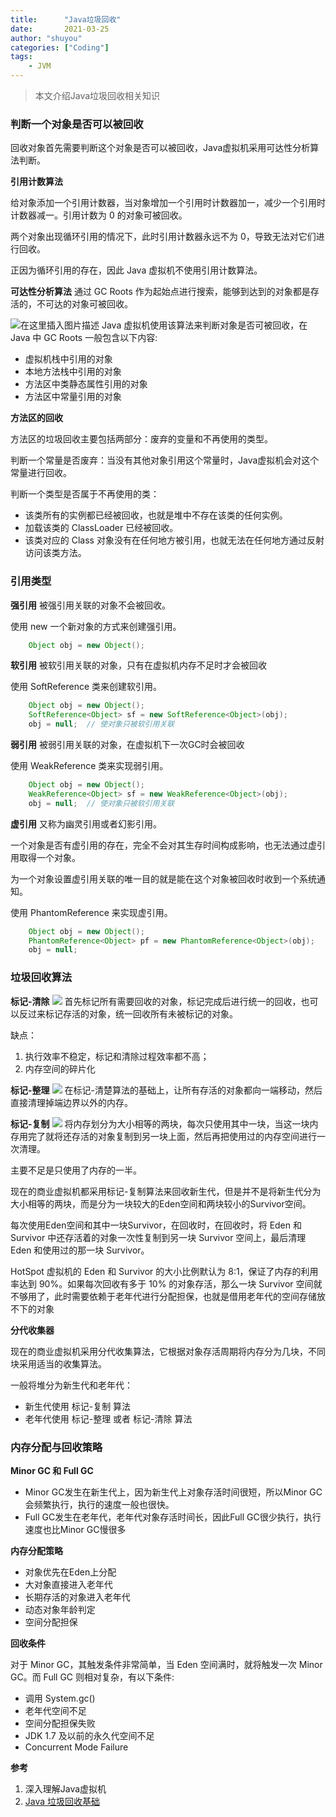 ```yaml
---
title:      "Java垃圾回收"
date:       2021-03-25
author: "shuyou"
categories: ["Coding"]
tags:
    - JVM
---
```

>本文介绍Java垃圾回收相关知识

### 判断一个对象是否可以被回收
回收对象首先需要判断这个对象是否可以被回收，Java虚拟机采用可达性分析算法判断。

**引用计数算法**

给对象添加一个引用计数器，当对象增加一个引用时计数器加一，减少一个引用时计数器减一。引用计数为 0 的对象可被回收。

两个对象出现循环引用的情况下，此时引用计数器永远不为 0，导致无法对它们进行回收。

正因为循环引用的存在，因此 Java 虚拟机不使用引用计数算法。


**可达性分析算法**
通过 GC Roots 作为起始点进行搜索，能够到达到的对象都是存活的，不可达的对象可被回收。

![在这里插入图片描述](https://img-blog.csdnimg.cn/20210325111314120.png?x-oss-process=image,type_ZmFuZ3poZW5naGVpdGk,shadow_10,text_aHR0cHM6Ly9ibG9nLmNzZG4ubmV0L0NhcnJvdFpzeQ==,size_16,color_FFFFFF,t_70)
Java 虚拟机使用该算法来判断对象是否可被回收，在 Java 中 GC Roots 一般包含以下内容:

 - 虚拟机栈中引用的对象
 - 本地方法栈中引用的对象
 - 方法区中类静态属性引用的对象
 - 方法区中常量引用的对象

**方法区的回收**

方法区的垃圾回收主要包括两部分：废弃的变量和不再使用的类型。

判断一个常量是否废弃：当没有其他对象引用这个常量时，Java虚拟机会对这个常量进行回收。

判断一个类型是否属于不再使用的类：

 - 该类所有的实例都已经被回收，也就是堆中不存在该类的任何实例。 
 - 加载该类的 ClassLoader 已经被回收。
 -  该类对应的 Class 对象没有在任何地方被引用，也就无法在任何地方通过反射访问该类方法。

### 引用类型
**强引用**
被强引用关联的对象不会被回收。

使用 new 一个新对象的方式来创建强引用。

```java
	Object obj = new Object();
```

**软引用**
被软引用关联的对象，只有在虚拟机内存不足时才会被回收

使用 SoftReference 类来创建软引用。
```java
	Object obj = new Object();
	SoftReference<Object> sf = new SoftReference<Object>(obj);
	obj = null;  // 使对象只被软引用关联
```

**弱引用**
被弱引用关联的对象，在虚拟机下一次GC时会被回收

使用 WeakReference 类来实现弱引用。
```java
	Object obj = new Object();
	WeakReference<Object> sf = new WeakReference<Object>(obj);
	obj = null;  // 使对象只被软引用关联
```

**虚引用**
又称为幽灵引用或者幻影引用。

一个对象是否有虚引用的存在，完全不会对其生存时间构成影响，也无法通过虚引用取得一个对象。 

为一个对象设置虚引用关联的唯一目的就是能在这个对象被回收时收到一个系统通知。 

使用 PhantomReference 来实现虚引用。

```java
	Object obj = new Object();
	PhantomReference<Object> pf = new PhantomReference<Object>(obj);
	obj = null;
```
### 垃圾回收算法
**标记-清除**
![](https://img-blog.csdnimg.cn/20210325132146534.png?x-oss-process=image,type_ZmFuZ3poZW5naGVpdGk,shadow_10,text_aHR0cHM6Ly9ibG9nLmNzZG4ubmV0L0NhcnJvdFpzeQ==,size_16,color_FFFFFF,t_70)
首先标记所有需要回收的对象，标记完成后进行统一的回收，也可以反过来标记存活的对象，统一回收所有未被标记的对象。

缺点：

 1. 执行效率不稳定，标记和清除过程效率都不高；
 2. 内存空间的碎片化

**标记-整理**
![](https://img-blog.csdnimg.cn/20210325132518976.png?x-oss-process=image,type_ZmFuZ3poZW5naGVpdGk,shadow_10,text_aHR0cHM6Ly9ibG9nLmNzZG4ubmV0L0NhcnJvdFpzeQ==,size_16,color_FFFFFF,t_70)
在标记-清楚算法的基础上，让所有存活的对象都向一端移动，然后直接清理掉端边界以外的内存。

**标记-复制**
![](https://img-blog.csdnimg.cn/2021032513285885.png?x-oss-process=image,type_ZmFuZ3poZW5naGVpdGk,shadow_10,text_aHR0cHM6Ly9ibG9nLmNzZG4ubmV0L0NhcnJvdFpzeQ==,size_16,color_FFFFFF,t_70)
将内存划分为大小相等的两块，每次只使用其中一块，当这一块内存用完了就将还存活的对象复制到另一块上面，然后再把使用过的内存空间进行一次清理。

主要不足是只使用了内存的一半。

现在的商业虚拟机都采用标记-复制算法来回收新生代，但是并不是将新生代分为大小相等的两块，而是分为一块较大的Eden空间和两块较小的Survivor空间。

每次使用Eden空间和其中一块Survivor，在回收时，在回收时，将 Eden 和 Survivor 中还存活着的对象一次性复制到另一块 Survivor 空间上，最后清理 Eden 和使用过的那一块 Survivor。

HotSpot 虚拟机的 Eden 和 Survivor 的大小比例默认为 8:1，保证了内存的利用率达到 90%。如果每次回收有多于 10% 的对象存活，那么一块 Survivor 空间就不够用了，此时需要依赖于老年代进行分配担保，也就是借用老年代的空间存储放不下的对象

**分代收集器**

现在的商业虚拟机采用分代收集算法，它根据对象存活周期将内存分为几块，不同块采用适当的收集算法。

一般将堆分为新生代和老年代：

 - 新生代使用 标记-复制 算法
 - 老年代使用 标记-整理 或者 标记-清除 算法

### 内存分配与回收策略

**Minor GC 和 Full GC**

 - Minor GC发生在新生代上，因为新生代上对象存活时间很短，所以Minor GC会频繁执行，执行的速度一般也很快。
 - Full GC发生在老年代，老年代对象存活时间长，因此Full GC很少执行，执行速度也比Minor GC慢很多

**内存分配策略**

 - 对象优先在Eden上分配
 - 大对象直接进入老年代
 - 长期存活的对象进入老年代
 - 动态对象年龄判定
 - 空间分配担保

**回收条件**

对于 Minor GC，其触发条件非常简单，当 Eden 空间满时，就将触发一次 Minor GC。而 Full GC 则相对复杂，有以下条件:

 - 调用 System.gc()
 - 老年代空间不足
 - 空间分配担保失败
 - JDK 1.7 及以前的永久代空间不足
 - Concurrent Mode Failure

**参考**

 1. 深入理解Java虚拟机
 2. [Java 垃圾回收基础](https://www.pdai.tech/md/java/jvm/java-jvm-gc.html)
